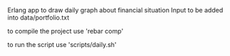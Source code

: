 Erlang app to draw daily graph about financial situation
Input to be added into data/portfolio.txt

to compile the project use 'rebar comp'

to run the script use 'scripts/daily.sh'
